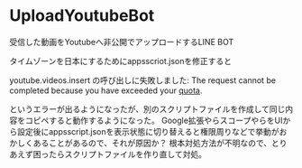# UploadYoutubeBot
受信した動画をYoutubeへ非公開でアップロードするLINE BOT

タイムゾーンを日本にするためにappsscriot.jsonを修正すると

youtube.videos.insert の呼び出しに失敗しました: The request cannot be completed because you have exceeded your <a href="/youtube/v3/getting-started#quota">quota</a>.

というエラーが出るようになったが、別のスクリプトファイルを作成して同じ内容をコピペすると動作するようになった。
Google拡張やらスコープやらをUIから設定後にappsscript.jsonを表示状態に切り替えると権限周りなどで挙動がおかしくあることがあるので、それが原因か？
根本対処方法が不明なので、とりあえず困ったらスクリプトファイルを作り直して対処。
